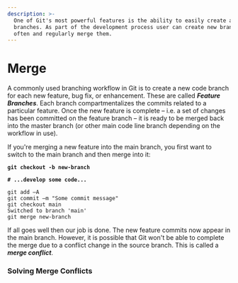 ```yaml
---
description: >-
  One of Git's most powerful features is the ability to easily create and merge
  branches. As part of the development process user can create new branches
  often and regularly merge them.
---
```


# Merge

A commonly used branching workflow in Git is to create a new code branch for each new feature, bug fix, or enhancement. These are called _**Feature Branches**_. Each branch compartmentalizes the commits related to a particular feature. Once the new feature is complete – i.e. a set of changes has been committed on the feature branch – it is ready to be merged back into the master branch (or other main code line branch depending on the workflow in use).

If you're merging a new feature into the main branch, you first want to switch to the main branch and then merge into it:

<pre class="language-bash"><code class="lang-bash"><strong>git checkout -b new-branch
</strong><strong>
</strong><strong># ...develop some code...
</strong>
git add –A
git commit –m "Some commit message"
git checkout main
Switched to branch 'main'
git merge new-branch</code></pre>

If all goes well then our job is done. The new feature commits now appear in the main branch. However, it is possible that Git won't be able to complete the merge due to a conflict change in the source branch. This is called a _**merge conflict**_.

### Solving Merge Conflicts

